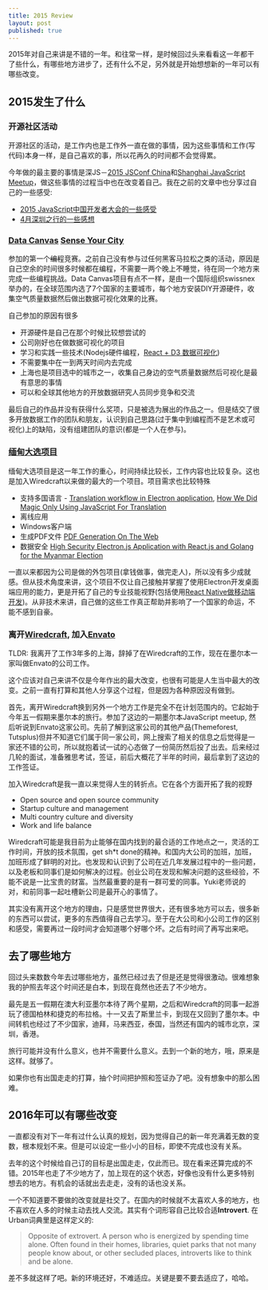 ```yaml
---
title: 2015 Review
layout: post
published: true
---
```


2015年对自己来讲是不错的一年。和往常一样，是时候回过头来看看这一年都干了些什么，有哪些地方进步了，还有什么不足，另外就是开始想想新的一年可以有哪些改变。

## 2015发生了什么

### 开源社区活动

开源社区的活动，是工作内也是工作外一直在做的事情，因为这些事情和工作(写代码)本身一样，是自己喜欢的事，所以花再久的时间都不会觉得累。

今年做的最主要的事情是深JS－[2015 JSConf China](http://2015.jsconf.cn/)和[Shanghai JavaScript Meetup](https://www.meetup.com/Shanghai-JavaScript-Meetup/)，做这些事情的过程当中也在改变着自己。我在之前的文章中也分享过自己的一些感受:

* [2015 JavaScript中国开发者大会的一些感受](https://fraserxu.me/2015/07/13/a-recall-on-2015-jsconf-china/)
* [4月深圳之行的一些感想](https://fraserxu.me/2015/04/13/april-journey-to-shenzhen/)

### [Data Canvas](http://datacanvas.org/) [Sense Your City](http://datacanvas.org/sense-your-city/)

参加的第一个<del>编程</del>竞赛。之前自己没有参与过任何黑客马拉松之类的活动，原因是自己空余的时间很多时候都在编程，不需要一两个晚上不睡觉，待在同一个地方来完成一些编程挑战。Data Canvas项目有点不一样，是由一个国际组织swissnex举办的，在全球范围内选了7个国家的主要城市，每个地方安装DIY开源硬件，收集空气质量数据然后做出数据可视化效果的比赛。

自己参加的原因有很多

* 开源硬件是自己在那个时候比较想尝试的
* 公司刚好也在做数据可视化的项目
* 学习和实践一些技术(Nodejs硬件编程，[React + D3 数据可视化](https://fraserxu.me/2015/06/03/react-data-visualization/))
* 不需要集中在一到两天时间内去完成
* 上海也是项目选中的城市之一，收集自己身边的空气质量数据然后可视化是最有意思的事情
* 可以和全球其他地方的开放数据研究人员同步竞争和交流

最后自己的作品并没有获得什么奖项，只是被选为展出的作品之一。但是结交了很多开放数据工作的团队和朋友，认识到自己思路(过于集中到编程而不是艺术或可视化)上的缺陷，没有组建团队的意识(都是一个人在参与)。

### [缅甸大选项目](https://wiredcraft.com/blog/myanmar-township-voter-registration-pilot/)

缅甸大选项目是这一年工作的重心，时间持续比较长，工作内容也比较复杂。这也是加入Wiredcraft以来做的最大的一个项目。项目需求也比较特殊

* 支持多国语言 - [Translation workflow in Electron application](https://fraserxu.me/2015/09/18/translation-workflow-in-Electron-application/), [How We Did Magic Only Using JavaScript For Translation](https://wiredcraft.com/blog/magic-using-javascript-for-translation/)
* 离线应用
* Windows客户端
* 生成PDF文件 [PDF Generation On The Web](https://fraserxu.me/2015/08/20/pdf-generation-on-the-web/)
* 数据安全 [High Security Electron.js Application with React.js and Golang for the Myanmar Election](https://wiredcraft.com/blog/myanmar-township-voter-registration-pilot/)

一直以来都因为公司是做的外包项目(拿钱做事，做完走人)，所以没有多少成就感。但从技术角度来讲，这个项目不仅让自己接触并掌握了使用Electron开发桌面端应用的能力，更是开拓了自己的专业技能视野(包括使用[React Native做移动端开发](https://fraserxu.me/2015/11/10/hands-on-react-native/))。从非技术来讲，自己做的这些工作真正帮助并影响了一个国家的命运，不能不感到自豪。

### 离开[Wiredcraft](https://wiredcraft.com/), 加入[Envato](https://www.envato.com/)

TLDR: 我离开了工作3年多的上海，辞掉了在Wiredcraft的工作，现在在墨尔本一家叫做Envato的公司工作。

这个应该对自己来讲不仅是今年作出的最大改变，也很有可能是人生当中最大的改变。之前一直有打算和其他人分享这个过程，但是因为各种原因没有做到。

首先，离开Wiredcraft换到另外一个地方工作是完全不在计划范围内的。它起始于今年五一假期来墨尔本的旅行。参加了这边的一期墨尔本JavaScript meetup, 然后听说到Envato这家公司。先前了解到这家公司的其他产品(Themeforest, Tutsplus)但并不知道它们属于同一家公司，网上搜索了相关的信息之后觉得是一家还不错的公司，所以就抱着试一试的心态做了一份简历然后投了出去。后来经过几轮的面试，准备雅思考试，签证，前后大概花了半年的时间，最后拿到了这边的工作签证。

加入Wiredcraft是我一直以来觉得人生的转折点。它在各个方面开拓了我的视野

* Open source and open source community
* Startup culture and management
* Multi country culture and diversity
* Work and life balance

Wiredcraft可能是我目前为止能够在国内找到的最合适的工作地点之一，灵活的工作时间，开放的技术氛围，get sh*t done的精神。和国内大公司的加班，加班，加班形成了鲜明的对比。也发现和认识到了公司在近几年发展过程中的一些问题，以及老板和同事们是如何解决的过程。创业公司在发现和解决问题的这些经验，不能不说是一比宝贵的财富。当然最重要的是有一群可爱的同事。Yuki老师说的对，和前同事一起吐槽新公司是最开心的事情了。

其实没有离开这个地方的理由，只是感觉世界很大，还有很多地方可以去，很多新的东西可以尝试，更多的东西值得自己去学习。至于在大公司和小公司工作的区别和感受，需要再过一段时间才会知道哪个好哪个坏。之后有时间了再写出来吧。

## 去了哪些地方

回过头来数数今年去过哪些地方，虽然已经过去了但是还是觉得很激动。很难想象我的护照去年这个时间还是白本，到现在竟然也还去了不少地方。

最先是五一假期在澳大利亚墨尔本待了两个星期，之后和Wiredcraft的同事一起游玩了德国柏林和捷克的布拉格。十一又去了斯里兰卡，到现在又回到了墨尔本。中间转机也经过了不少国家，迪拜，马来西亚，泰国，当然还有国内的城市北京，深圳，香港。

旅行可能并没有什么意义，也并不需要什么意义。去到一个新的地方，哦，原来是这样。就够了。

如果你也有出国走走的打算，抽个时间把护照和签证办了吧。没有想象中的那么困难。

## 2016年可以有哪些改变

一直都没有对下一年有过什么认真的规划，因为觉得自己的新一年充满着无数的变数，根本规划不来。但是可以设定一些小小的目标，即使不完成也没有关系。

去年的这个时候给自己订的目标是出国走走，仅此而已。现在看来还算完成的不错。2015年也走了不少地方了，加上现在的这个状态，好像也没有什么更多特别想去的地方。有机会的话就出去走走，没有的话也没关系。

一个不知道要不要做的改变就是社交了。在国内的时候就不太喜欢人多的地方，也不喜欢在人多的时候主动去找人交流。其实有个词形容自己比较合适**Introvert**. 在Urban词典里是这样定义的:

> Opposite of extrovert. A person who is energized by spending time alone. Often found in their homes, libraries, quiet parks that not many people know about, or other secluded places, introverts like to think and be alone.

差不多就这样了吧。新的环境还好，不难适应。关键是要不要去适应了，哈哈。
